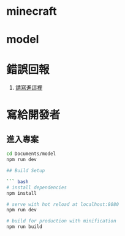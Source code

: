 # minecraft
 
# model
 

# 錯誤回報

1. [請寫進這裡](https://github.com/Hans-lee-2006/minecraft/issues)

# 寫給開發者

## 進入專案

``` bash
cd Documents/model
npm run dev

## Build Setup

``` bash
# install dependencies
npm install

# serve with hot reload at localhost:8080
npm run dev

# build for production with minification
npm run build
